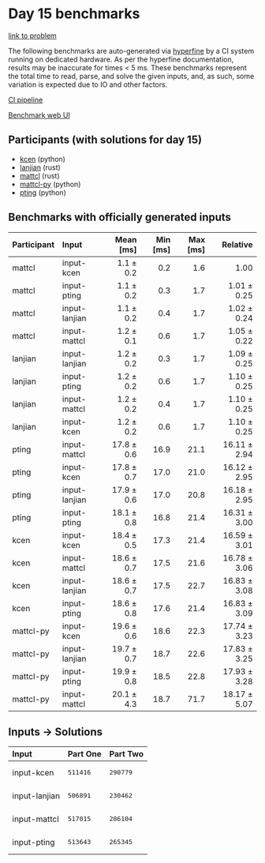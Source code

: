 # Day 15 benchmarks

[link to problem](https://adventofcode.com/2023/day/15)

The following benchmarks are auto-generated via
[hyperfine](https://github.com/sharkdp/hyperfine) by a CI system running on
dedicated hardware. As per the hyperfine documentation, results may be
inaccurate for times < 5 ms. These benchmarks represent the total time to read,
parse, and solve the given inputs, and, as such, some variation is expected due
to IO and other factors.

[CI pipeline](http://ci.papercode.net:8080/teams/main/pipelines/aoc2023)

[Benchmark web UI](https://aoc.ancalagon.black)


## Participants (with solutions for day 15)

- [kcen](https://github.com/kcen/aoc2023) (python)
- [lanjian](https://github.com/lanjian/aoc-2023) (rust)
- [mattcl](https://github.com/mattcl/aoc2023) (rust)
- [mattcl-py](https://github.com/mattcl/aoc2023-py) (python)
- [pting](https://github.com/pting/aoc2023) (python)


## Benchmarks with officially generated inputs

| Participant | Input | Mean [ms] | Min [ms] | Max [ms] | Relative |
|:---|:---|---:|---:|---:|---:|
| mattcl | input-kcen | 1.1 ± 0.2 | 0.2 | 1.6 | 1.00 |
| mattcl | input-pting | 1.1 ± 0.2 | 0.3 | 1.7 | 1.01 ± 0.25 |
| mattcl | input-lanjian | 1.1 ± 0.2 | 0.4 | 1.7 | 1.02 ± 0.24 |
| mattcl | input-mattcl | 1.2 ± 0.1 | 0.6 | 1.7 | 1.05 ± 0.22 |
| lanjian | input-lanjian | 1.2 ± 0.2 | 0.3 | 1.7 | 1.09 ± 0.25 |
| lanjian | input-pting | 1.2 ± 0.2 | 0.6 | 1.7 | 1.10 ± 0.25 |
| lanjian | input-mattcl | 1.2 ± 0.2 | 0.4 | 1.7 | 1.10 ± 0.25 |
| lanjian | input-kcen | 1.2 ± 0.2 | 0.6 | 1.7 | 1.10 ± 0.25 |
| pting | input-mattcl | 17.8 ± 0.6 | 16.9 | 21.1 | 16.11 ± 2.94 |
| pting | input-kcen | 17.8 ± 0.7 | 17.0 | 21.0 | 16.12 ± 2.95 |
| pting | input-lanjian | 17.9 ± 0.6 | 17.0 | 20.8 | 16.18 ± 2.95 |
| pting | input-pting | 18.1 ± 0.8 | 16.8 | 21.4 | 16.31 ± 3.00 |
| kcen | input-kcen | 18.4 ± 0.5 | 17.3 | 21.4 | 16.59 ± 3.01 |
| kcen | input-mattcl | 18.6 ± 0.7 | 17.5 | 21.6 | 16.78 ± 3.06 |
| kcen | input-lanjian | 18.6 ± 0.7 | 17.5 | 22.7 | 16.83 ± 3.08 |
| kcen | input-pting | 18.6 ± 0.8 | 17.6 | 21.4 | 16.83 ± 3.09 |
| mattcl-py | input-kcen | 19.6 ± 0.6 | 18.6 | 22.3 | 17.74 ± 3.23 |
| mattcl-py | input-lanjian | 19.7 ± 0.7 | 18.7 | 22.6 | 17.83 ± 3.25 |
| mattcl-py | input-pting | 19.9 ± 0.8 | 18.5 | 22.8 | 17.93 ± 3.28 |
| mattcl-py | input-mattcl | 20.1 ± 4.3 | 18.7 | 71.7 | 18.17 ± 5.07 |


## Inputs -> Solutions

| Input | Part One | Part Two |
|:---|:---|:---|
|input-kcen|<pre>511416</pre>|<pre>290779</pre>|
|input-lanjian|<pre>506891</pre>|<pre>230462</pre>|
|input-mattcl|<pre>517015</pre>|<pre>286104</pre>|
|input-pting|<pre>513643</pre>|<pre>265345</pre>|